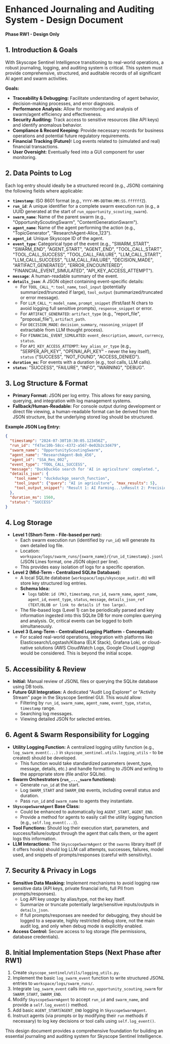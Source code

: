 # Enhanced Journaling and Auditing System - Design Document

**Phase RW1 - Design Only**

## 1. Introduction & Goals

With Skyscope Sentinel Intelligence transitioning to real-world operations, a robust journaling, logging, and auditing system is critical. This system must provide comprehensive, structured, and auditable records of all significant AI agent and swarm activities.

**Goals:**

*   **Traceability & Debugging:** Facilitate understanding of agent behavior, decision-making processes, and error diagnosis.
*   **Performance Analysis:** Allow for monitoring and analysis of swarm/agent efficiency and effectiveness.
*   **Security Auditing:** Track access to sensitive resources (like API keys) and identify anomalous behavior.
*   **Compliance & Record Keeping:** Provide necessary records for business operations and potential future regulatory requirements.
*   **Financial Tracking (Future):** Log events related to (simulated and real) financial transactions.
*   **User Oversight:** Eventually feed into a GUI component for user monitoring.

## 2. Data Points to Log

Each log entry should ideally be a structured record (e.g., JSON) containing the following fields where applicable:

*   **`timestamp`**: ISO 8601 format (e.g., `YYYY-MM-DDTHH:MM:SS.ffffffZ`).
*   **`run_id`**: A unique identifier for a complete swarm execution run (e.g., a UUID generated at the start of `run_opportunity_scouting_swarm`).
*   **`swarm_name`**: Name of the parent swarm (e.g., "OpportunityScoutingSwarm", "ContentGenerationSwarm").
*   **`agent_name`**: Name of the agent performing the action (e.g., "TopicGenerator", "ResearchAgent-Alice_123").
*   **`agent_id`**: Unique Skyscope ID of the agent.
*   **`event_type`**: Categorical type of the event (e.g., "SWARM_START", "SWARM_END", "AGENT_START", "AGENT_END", "TOOL_CALL_START", "TOOL_CALL_SUCCESS", "TOOL_CALL_FAILURE", "LLM_CALL_START", "LLM_CALL_SUCCESS", "LLM_CALL_FAILURE", "DECISION_MADE", "ARTIFACT_GENERATED", "ERROR_ENCOUNTERED", "FINANCIAL_EVENT_SIMULATED", "API_KEY_ACCESS_ATTEMPT").
*   **`message`**: A human-readable summary of the event.
*   **`details_json`**: A JSON object containing event-specific details:
    *   For `TOOL_CALL_*`: `tool_name`, `tool_input` (potentially summarized/truncated if large), `tool_output` (summarized/truncated or error message).
    *   For `LLM_CALL_*`: `model_name`, `prompt_snippet` (first/last N chars to avoid logging full sensitive prompts), `response_snippet` or error.
    *   For `ARTIFACT_GENERATED`: `artifact_type` (e.g., "report_file", "proposal_file"), `artifact_path`.
    *   For `DECISION_MADE`: `decision_summary`, `reasoning_snippet` (if extractable from LLM thought process).
    *   For `FINANCIAL_EVENT_SIMULATED`: `event_description`, `amount`, `currency`, `status`.
    *   For `API_KEY_ACCESS_ATTEMPT`: `key_alias_or_type` (e.g., "SERPER_API_KEY", "OPENAI_API_KEY" - never the key itself), `status` ("SUCCESS", "NOT_FOUND", "ACCESS_DENIED").
*   **`duration_ms`**: For events with a duration (e.g., tool calls, LLM calls).
*   **`status`**: "SUCCESS", "FAILURE", "INFO", "WARNING", "DEBUG".

## 3. Log Structure & Format

*   **Primary Format:** JSON per log entry. This allows for easy parsing, querying, and integration with log management systems.
*   **Fallback/Human-Readable:** For console output during development or direct file viewing, a human-readable format can be derived from the JSON structure, but the underlying stored log should be structured.

**Example JSON Log Entry:**
```json
{
  "timestamp": "2024-07-30T10:30:05.123456Z",
  "run_id": "f47ac10b-58cc-4372-a567-0e02b2c3d479",
  "swarm_name": "OpportunityScoutingSwarm",
  "agent_name": "ResearchAgent-Bob_456",
  "agent_id": "SSA_Res_002",
  "event_type": "TOOL_CALL_SUCCESS",
  "message": "DuckDuckGo search for 'AI in agriculture' completed.",
  "details_json": {
    "tool_name": "duckduckgo_search_function",
    "tool_input": {"query": "AI in agriculture", "max_results": 5},
    "tool_output_snippet": "Result 1: AI Farming...\nResult 2: Precision Agriculture..."
  },
  "duration_ms": 1560,
  "status": "SUCCESS"
}
```

## 4. Log Storage

*   **Level 1 (Short-Term - File-based per run):**
    *   Each swarm execution run (identified by `run_id`) will generate its own detailed log file.
    *   Location: `workspace/logs/swarm_runs/{swarm_name}/{run_id_timestamp}.jsonl` (JSON Lines format, one JSON object per line).
    *   This provides easy isolation of logs for a specific operation.
*   **Level 2 (Mid-Term - Centralized SQLite Database):**
    *   A local SQLite database (`workspace/logs/skyscope_audit.db`) will store key structured log entries.
    *   **Schema Idea:**
        *   `logs` table: `id (PK)`, `timestamp`, `run_id`, `swarm_name`, `agent_name`, `agent_id`, `event_type`, `status`, `message`, `details_json_ref (TEXT/BLOB or link to details if too large)`.
    *   The file-based logs (Level 1) can be periodically parsed and key information ingested into this SQLite DB for more complex querying and analysis. Or, critical events can be logged to both simultaneously.
*   **Level 3 (Long-Term - Centralized Logging Platform - Conceptual):**
    *   For scaled real-world operations, integration with platforms like Elasticsearch/Logstash/Kibana (ELK Stack), Grafana Loki, or cloud-native solutions (AWS CloudWatch Logs, Google Cloud Logging) would be considered. This is beyond the initial scope.

## 5. Accessibility & Review

*   **Initial:** Manual review of JSONL files or querying the SQLite database using DB tools.
*   **Future GUI Integration:** A dedicated "Audit Log Explorer" or "Activity Stream" page in the Skyscope Sentinel GUI. This would allow:
    *   Filtering by `run_id`, `swarm_name`, `agent_name`, `event_type`, `status`, `timestamp` range.
    *   Searching log messages.
    *   Viewing detailed JSON for selected entries.

## 6. Agent & Swarm Responsibility for Logging

*   **Utility Logging Function:** A centralized logging utility function (e.g., `log_swarm_event(...)` in `skyscope_sentinel.utils.logging_utils` - to be created) should be developed.
    *   This function would take standardized parameters (event_type, message, details, etc.) and handle formatting to JSON and writing to the appropriate store (file and/or SQLite).
*   **Swarm Orchestrators (`run_..._swarm` functions):**
    *   Generate `run_id` at the start.
    *   Log `SWARM_START` and `SWARM_END` events, including overall status and duration.
    *   Pass `run_id` and `swarm_name` to agents they instantiate.
*   **`SkyscopeSwarmAgent` Base Class:**
    *   Could be enhanced to automatically log `AGENT_START`, `AGENT_END`.
    *   Provide a method for agents to easily call the utility logging function (e.g., `self.log_event(...)`).
*   **Tool Functions:** Should log their execution start, parameters, and success/failure/output through the agent that calls them, or the agent logs this information.
*   **LLM Interactions:** The `SkyscopeSwarmAgent` or the `swarms` library itself (if it offers hooks) should log LLM call attempts, successes, failures, model used, and snippets of prompts/responses (careful with sensitivity).

## 7. Security & Privacy in Logs

*   **Sensitive Data Masking:** Implement mechanisms to avoid logging raw sensitive data (API keys, private financial info, full PII from prompts/responses).
    *   Log API key *usage* by alias/type, not the key itself.
    *   Summarize or truncate potentially large/sensitive inputs/outputs in `details_json`.
    *   If full prompts/responses are needed for debugging, they should be logged to a separate, highly restricted debug store, not the main audit log, and only when debug mode is explicitly enabled.
*   **Access Control:** Secure access to log storage (file permissions, database credentials).

## 8. Initial Implementation Steps (Next Phase after RW1)

1.  Create `skyscope_sentinel/utils/logging_utils.py`.
2.  Implement the basic `log_swarm_event` function to write structured JSONL entries to `workspace/logs/swarm_runs/`.
3.  Integrate `log_swarm_event` calls into `run_opportunity_scouting_swarm` for `SWARM_START`, `SWARM_END`.
4.  Modify `SkyscopeSwarmAgent` to accept `run_id` and `swarm_name`, and provide a `self.log_event()` method.
5.  Add basic `AGENT_START`/`AGENT_END` logging in `SkyscopeSwarmAgent`.
6.  Instruct agents (via prompts or by modifying their `run` methods if necessary) to log key decisions or tool calls using `self.log_event()`.

This design document provides a comprehensive foundation for building an essential journaling and auditing system for Skyscope Sentinel Intelligence.
